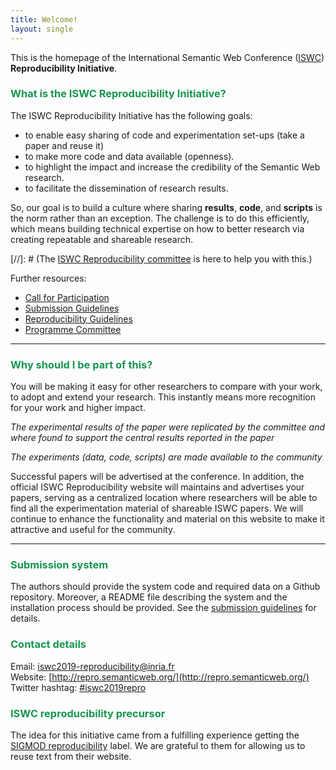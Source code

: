 ```yaml
---
title: Welcome!
layout: single
---
```


This is the homepage of the International Semantic Web Conference ([ISWC](https://iswc2019.semanticweb.org/)) **Reproducibility Initiative**.

### <span style="color:#16954F">What is the ISWC Reproducibility Initiative?</span>

The ISWC Reproducibility Initiative has the following goals:

- to enable easy sharing of code and experimentation set-ups (take a paper and reuse it)
- to make more code and data available (openness).
- to highlight the impact and increase the credibility of the Semantic Web research.
- to facilitate the dissemination of research results.

So, our goal is to build a culture where sharing **results**, **code**, and **scripts** is the norm rather than an exception.
The challenge is to do this efficiently, which means building technical expertise on how to better research via creating repeatable and shareable research.

[//]: # (The [ISWC Reproducibility committee](http://db-reproducibility.seas.harvard.edu/#Committee) is here to help you with this.)

Further resources:

- [Call for Participation](cfp/)
- [Submission Guidelines](submission/)
- [Reproducibility Guidelines](../guide/)
- [Programme Committee](pc/)

---

### <span style="color:#16954F"> Why should I be part of this? </span>

You will be making it easy for other researchers to compare with your work, to adopt and extend your research. This instantly means more recognition for your work and higher impact.

*The experimental results of the paper were replicated by the committee and where found to support the central results reported in the paper*

*The experiments (data, code, scripts) are made available to the community*

Successful papers will be advertised at the conference.
In addition, the official ISWC Reproducibility website will maintains and advertises your papers, serving as a centralized location where researchers will be able to find all the experimentation material of shareable ISWC papers.
We will continue to enhance the functionality and material on this website to make it attractive and useful for the community.

---

### <span style="color:#16954F">Submission system </span>
The authors should provide the system code and required data on a Github repository. 
Moreover, a README file describing the system and the installation process should be provided.
See the [submission guidelines](submission/) for details.


### <span style="color:#16954F">Contact details</span>

Email: [iswc2019-reproducibility@inria.fr](mailto:iswc2019-reproducibility@inria.fr)<br/>
Website: [http://repro.semanticweb.org/](http://repro.semanticweb.org/)<br/>
Twitter hashtag: [#iswc2019repro](https://twitter.com/search?q=%23iswc2019repro&src=typed_query&f=live)<br/>


### <span style="color:#16954F"> ISWC reproducibility precursor</span>

The idea for this initiative came from a fulfilling experience getting the [SIGMOD reproducibility](http://db-reproducibility.seas.harvard.edu/) label. We are grateful to them for allowing us to reuse text from their website.

